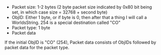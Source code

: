 * Packet size: 1-2 bytes (2 byte packet size indicated by 0x80 bit being set, in which case size = 32768 + second byte)
* ObjID: Either 1 byte, or if byte is 0, then after that a thing I will call a WorldsString. 254 is a special destination called "CO"
* Packet type: 1 byte
* Packet data

If the initial ObjID is "CO" (254), Packet data consists of ObjIDs followed by packet data for the packet type.